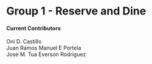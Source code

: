 # Group 1 - Reserve and Dine

#### Current Contributors
Oni D. Castillo      
Juan Ramos
Manuel E Portela      
Jose M. Tua 
Everson Rodriguez
